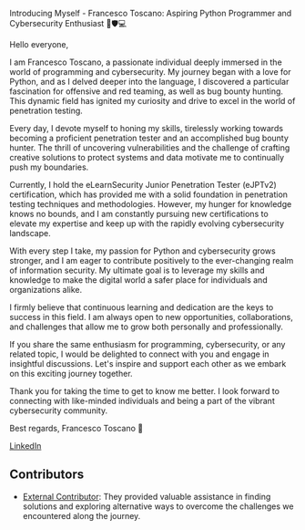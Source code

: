 Introducing Myself - Francesco Toscano: Aspiring Python Programmer and Cybersecurity Enthusiast 🐍🛡️💻

Hello everyone,

I am Francesco Toscano, a passionate individual deeply immersed in the world of programming and cybersecurity. My journey began with a love for Python, and as I delved deeper into the language, I discovered a particular fascination for offensive and red teaming, as well as bug bounty hunting. This dynamic field has ignited my curiosity and drive to excel in the world of penetration testing.

Every day, I devote myself to honing my skills, tirelessly working towards becoming a proficient penetration tester and an accomplished bug bounty hunter. The thrill of uncovering vulnerabilities and the challenge of crafting creative solutions to protect systems and data motivate me to continually push my boundaries.

Currently, I hold the eLearnSecurity Junior Penetration Tester (eJPTv2) certification, which has provided me with a solid foundation in penetration testing techniques and methodologies. However, my hunger for knowledge knows no bounds, and I am constantly pursuing new certifications to elevate my expertise and keep up with the rapidly evolving cybersecurity landscape.

With every step I take, my passion for Python and cybersecurity grows stronger, and I am eager to contribute positively to the ever-changing realm of information security. My ultimate goal is to leverage my skills and knowledge to make the digital world a safer place for individuals and organizations alike.

I firmly believe that continuous learning and dedication are the keys to success in this field. I am always open to new opportunities, collaborations, and challenges that allow me to grow both personally and professionally.

If you share the same enthusiasm for programming, cybersecurity, or any related topic, I would be delighted to connect with you and engage in insightful discussions. Let's inspire and support each other as we embark on this exciting journey together.

Thank you for taking the time to get to know me better. I look forward to connecting with like-minded individuals and being a part of the vibrant cybersecurity community.

Best regards,
Francesco Toscano 🚀

[LinkedIn](https://linkedin.com/in/francesco-toscano-459073253)

## Contributors

- [External Contributor](https://github.com/ParzivalHack): They provided valuable assistance in finding solutions and exploring alternative ways to overcome the challenges we encountered along the journey.


